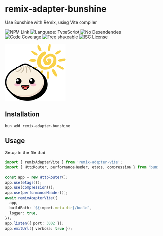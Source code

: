 # remix-adapter-bunshine

Use Bunshine with Remix, using Vite compiler

[![NPM Link](https://img.shields.io/npm/v/connect-to-fetch?v=1.0.0)](https://npmjs.com/package/connect-to-fetch)
[![Language: TypeScript](https://badgen.net/static/language/TS?v=1.0.0)](https://github.com/search?q=repo:kensnyder/bunshine++language:TypeScript&type=code)
![No Dependencies](https://badgen.net/static/dependencies/0)
[![Code Coverage](https://codecov.io/gh/kensnyder/connect-to-fetch/graph/badge.svg?token=&v=1.0.0)](https://codecov.io/gh/kensnyder/bunshine)
![Tree shakeable](https://badgen.net/static/tree%20shakeable/yes/green?v=1.0.0)
[![ISC License](https://badgen.net/github/license/kensnyder/bunshine/packages/connect-to-fetch?v=1.0.0)](https://opensource.org/licenses/ISC)

<img alt="Bunshine Logo" src="https://github.com/kensnyder/bunshine/raw/main/packages/bunshine/assets/bunshine-logo.png?v=a" width="200" height="187" />

## Installation

```shell
bun add remix-adapter-bunshine
```

## Usage

Setup in the file that

```ts
import { remixAdapterVite } from 'remix-adapter-vite';
import { HttpRouter, performanceHeader, etags, compression } from 'bunshine';

const app = new HttpRouter();
app.use(etags());
app.use(compression());
app.use(performanceHeader());
await remixAdapterVite({
  app,
  buildPath: `${import.meta.dir}/build`,
  logger: true,
});
app.listen({ port: 3002 });
app.emitUrl({ verbose: true });
```
